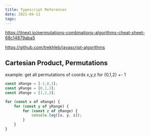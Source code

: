 ```yaml
---
title: Typescript References
date: 2021-04-11
tags:
---
```


https://itnext.io/permutations-combinations-algorithms-cheat-sheet-68c14879aba5

https://github.com/trekhleb/javascript-algorithms

## Cartesian Product, Permutations

example: get all permutations of coords x,y,z for {0,1,2} +- 1

```typescript
const xRange = [-1,0,1];
const yRange = [0,1,2];
const zRange = [1,2,3];

for (const x of xRange) {
    for (const y of yRange) {
        for (const z of zRange) {
            console.log([x, y, z]);
        }
    }
}
```